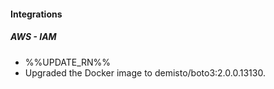 
#### Integrations
##### AWS - IAM
- %%UPDATE_RN%%
- Upgraded the Docker image to demisto/boto3:2.0.0.13130.